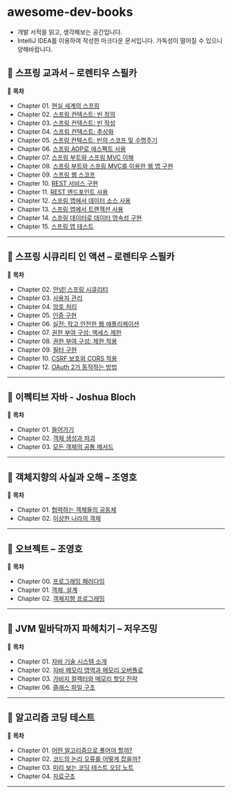 # awesome-dev-books
- 개발 서적을 읽고, 생각해보는 공간입니다.
- IntelliJ IDEA를 이용하여 작성한 마크다운 문서입니다. 가독성이 떨어질 수 있으니 양해바랍니다.

## 📖 스프링 교과서 – 로렌티우 스필카

📌 **목차**  
- Chapter 01. [현실 세계의 스프링](https://github.com/chltjsdl0119/awesome-dev-books/blob/main/스프링%20교과서/Chapter%2001.%20현실%20세계의%20스프링.md)
- Chapter 02. [스프링 컨텍스트: 빈 정의](https://github.com/chltjsdl0119/awesome-dev-books/blob/main/스프링%20교과서/Chapter%2002.%20스프링%20컨텍스트%3A%20빈%20정의.md)
- Chapter 03. [스프링 컨텍스트: 빈 작성](https://github.com/chltjsdl0119/awesome-dev-books/blob/main/스프링%20교과서/Chapter%2003.%20스프링%20컨텍스트%3A%20빈%20작성.md)
- Chapter 04. [스프링 컨텍스트: 추상화](https://github.com/chltjsdl0119/awesome-dev-books/blob/main/스프링%20교과서/Chapter%2004.%20스프링%20컨텍스트%3A%20추상화.md)
- Chapter 05. [스프링 컨텍스트: 빈의 스코프 및 수명주기](https://github.com/chltjsdl0119/awesome-dev-books/blob/main/스프링%20교과서/Chapter%2005.%20스프링%20컨텍스트%3A%20빈의%20스코프%20및%20수명%20주기.md)
- Chapter 06. [스프링 AOP로 애스펙트 사용](https://github.com/chltjsdl0119/awesome-dev-books/blob/main/스프링%20교과서/Chapter%2006.%20스프링%20AOP로%20애스펙트%20사용.md)
- Chapter 07. [스프링 부트와 스프링 MVC 이해](https://github.com/chltjsdl0119/awesome-dev-books/blob/main/스프링%20교과서/Chapter%2007.%20스프링%20부트와%20스프링%20MVC%20이해.md)
- Chapter 08. [스프링 부트와 스프링 MVC를 이용한 웹 앱 구현](https://github.com/chltjsdl0119/awesome-dev-books/blob/main/스프링%20교과서/Chapter%2008.%20스프링%20부트와%20스프링%20MVC를%20이용한%20웹%20앱%20구현.md)
- Chapter 09. [스프링 웹 스코프](https://github.com/chltjsdl0119/awesome-dev-books/blob/main/스프링%20교과서/Chapter%2009.%20스프링%20웹%20스코프.md)
- Chapter 10. [REST 서비스 구현](https://github.com/chltjsdl0119/awesome-dev-books/blob/main/스프링%20교과서/Chapter%2010.%20REST%20서비스%20구현.md)
- Chapter 11. [REST 엔드포인트 사용](https://github.com/chltjsdl0119/awesome-dev-books/blob/main/스프링%20교과서/Chapter%2011.%20REST%20엔드포인트%20사용.md)
- Chapter 12. [스프링 앱에서 데이터 소스 사용](https://github.com/chltjsdl0119/awesome-dev-books/blob/main/스프링%20교과서/Chapter%2012.%20스프링%20앱에서%20데이터%20소스%20사용.md)
- Chapter 13. [스프링 앱에서 트랜잭션 사용](https://github.com/chltjsdl0119/awesome-dev-books/blob/main/스프링%20교과서/Chapter%2013.%20스프링%20앱에서%20트랜잭션%20사용.md)
- Chapter 14. [스프링 데이터로 데이터 영속성 구현](https://github.com/chltjsdl0119/awesome-dev-books/blob/main/스프링%20교과서/Chapter%2014.%20스프링%20데이터로%20데이터%20영속성%20구현.md)
- Chapter 15. [스프링 앱 테스트](https://github.com/chltjsdl0119/awesome-dev-books/blob/main/스프링%20교과서/Chapter%2015.%20스프링%20앱%20테스트.md)

---

## 📖 스프링 시큐리티 인 액션 – 로렌티우 스필카

📌 **목차**  
- Chapter 02. [안녕! 스프링 시큐리티](https://github.com/chltjsdl0119/awesome-dev-books/blob/main/스프링%20시큐리티%20인%20액션/Chapter%2002.%20안녕!%20스프링%20시큐리티.md)
- Chapter 03. [사용자 관리](https://github.com/chltjsdl0119/awesome-dev-books/blob/main/스프링%20시큐리티%20인%20액션/Chapter%2003.%20사용자%20관리.md)
- Chapter 04. [암호 처리](https://github.com/chltjsdl0119/awesome-dev-books/blob/main/스프링%20시큐리티%20인%20액션/Chapter%2004.%20암호%20처리.md)
- Chapter 05. [인증 구현](https://github.com/chltjsdl0119/awesome-dev-books/blob/main/스프링%20시큐리티%20인%20액션/Chapter%2005.%20인증%20구현.md)
- Chapter 06. [실전: 작고 안전한 웹 애플리케이션](https://github.com/chltjsdl0119/awesome-dev-books/blob/main/스프링%20시큐리티%20인%20액션/Chapter%2006.%20실전%3A%20작고%20안전한%20웹%20애플리케이션.md)
- Chapter 07. [권한 부여 구성: 액세스 제한](https://github.com/chltjsdl0119/awesome-dev-books/blob/main/스프링%20시큐리티%20인%20액션/Chapter%2007.%20권한%20부여%20구성%3A%20액세스%20제한.md)
- Chapter 08. [권한 부여 구성: 제한 적용](https://github.com/chltjsdl0119/awesome-dev-books/blob/main/스프링%20시큐리티%20인%20액션/Chapter%2008.%20권한%20부여%20구성%3A%20제한%20적용.md)
- Chapter 09. [필터 구현](https://github.com/chltjsdl0119/awesome-dev-books/blob/main/스프링%20시큐리티%20인%20액션/Chapter%2009.%20필터%20구현.md)
- Chapter 10. [CSRF 보호와 CORS 적용](https://github.com/chltjsdl0119/awesome-dev-books/blob/main/스프링%20시큐리티%20인%20액션/Chapter%2010.%20CSRF%20보호와%20CORS%20적용.md)
- Chapter 12. [OAuth 2가 동작하는 방법](https://github.com/chltjsdl0119/awesome-dev-books/blob/main/스프링%20시큐리티%20인%20액션/Chapter%2012.%20OAuth%202가%20동작하는%20방법.md)

---

## 📖 이펙티브 자바 - Joshua Bloch

📌 **목차**  
- Chapter 01. [들어가기](https://github.com/chltjsdl0119/awesome-dev-books/blob/main/이펙티브%20자바/Chapter%2001.%20들어가기.md)
- Chapter 02. [객체 생성과 파괴](https://github.com/chltjsdl0119/awesome-dev-books/blob/main/이펙티브%20자바/Chapter%2002.%20객체%20생성과%20파괴.md)
- Chapter 03. [모든 객체의 공통 메서드](https://github.com/chltjsdl0119/awesome-dev-books/blob/main/이펙티브%20자바/Chapter%2003.%20모든%20객체의%20공통%20메서드.md)

---

## 📖 객체지향의 사실과 오해 – 조영호

📌 **목차**  
- Chapter 01. [협력하는 객체들의 공동체](https://github.com/chltjsdl0119/awesome-dev-books/blob/main/객체지향의%20사실과%20오해/협력하는%20객체들의%20공동체.md)
- Chapter 02. [이상한 나라의 객체](https://github.com/chltjsdl0119/awesome-dev-books/blob/main/객체지향의%20사실과%20오해/이상한%20나라의%20객체.md)

---

## 📖 오브젝트 – 조영호

📌 **목차**  
- Chapter 00. [프로그래밍 패러다임](https://github.com/chltjsdl0119/awesome-dev-books/blob/main/오브젝트/Chapter%2000.%20프로그래밍%20패러다임.md)
- Chapter 01. [객체, 설계](https://github.com/chltjsdl0119/awesome-dev-books/blob/main/오브젝트/Chapter%2001.%20객체%2C%20설계.md)
- Chapter 02. [객체지향 프로그래밍](https://github.com/chltjsdl0119/awesome-dev-books/blob/main/오브젝트/Chapter%2002.%20객체지향%20프로그래밍.md)

---

## 📖 JVM 밑바닥까지 파헤치기 – 저우즈밍

📌 **목차**  
- Chapter 01. [자바 기술 시스템 소개](https://github.com/chltjsdl0119/awesome-dev-books/blob/main/JVM%20밑바닥까지%20파헤치기/Chapter%2001.%20자바%20기술%20시스템%20소개.md)
- Chapter 02. [자바 메모리 영역과 메모리 오버플로](https://github.com/chltjsdl0119/awesome-dev-books/blob/main/JVM%20밑바닥까지%20파헤치기/Chapter%2002.%20자바%20메모리%20영역과%20메모리%20오버플로.md)
- Chapter 03. [가비지 컬렉터와 메모리 할당 전략](https://github.com/chltjsdl0119/awesome-dev-books/blob/main/JVM%20밑바닥까지%20파헤치기/Chapter%2003.%20가비지%20컬렉터와%20메모리%20할당%20전략.md)
- Chapter 06. [클래스 파일 구조](https://github.com/chltjsdl0119/awesome-dev-books/blob/main/JVM%20밑바닥까지%20파헤치기/Chapter%2006.%20클래스%20파일%20구조.md)

---

## 📖 알고리즘 코딩 테스트

📌 **목차**  
- Chapter 01. [어떤 알고리즘으로 풀어야 할까?](https://github.com/chltjsdl0119/awesome-dev-books/blob/main/알고리즘%20코딩%20테스트/Chapter%2001.%20어떤%20알고리즘으로%20풀어야%20할까%3F.md)
- Chapter 02. [코드의 논리 오류를 어떻게 잡을까?](https://github.com/chltjsdl0119/awesome-dev-books/blob/main/알고리즘%20코딩%20테스트/Chapter%2002.%20코드의%20논리%20오류를%20어떻게%20잡을까%3F.md)
- Chapter 03. [미리 보는 코딩 테스트 오답 노트](https://github.com/chltjsdl0119/awesome-dev-books/blob/main/알고리즘%20코딩%20테스트/Chapter%2003.%20미리%20보는%20코딩%20테스트%20오답%20노트.md)
- Chapter 04. [자료구조](https://github.com/chltjsdl0119/awesome-dev-books/blob/main/알고리즘%20코딩%20테스트/Chapter%2004.%20자료구조.md)

---
